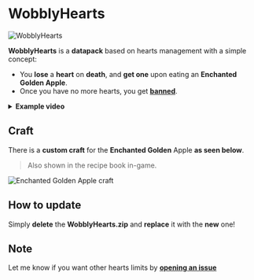 # WobblyHearts

![WobblyHearts](https://github.com/Kyrianow/WobblyHearts/assets/140896938/9cd60357-d9e4-4453-96d8-e9b4661c26f9)

**WobblyHearts** is a **datapack** based on hearts management with a simple concept:<br>
- You **lose** a **heart** on **death**, and **get one** upon eating an **Enchanted Golden Apple**.
- Once you have no more hearts, you get **[banned](. "Or put in Spectator if you're on Singleplayer.")**.

<details><summary><b>Example video</b></summary>
  
https://github.com/Kyrianow/WobblyHearts/assets/140896938/4728e4a8-6f53-4b7d-a54e-41cfa29473a7

</details>

## Craft

There is a **custom craft** for the **Enchanted Golden** Apple **as seen below**.
> Also shown in the recipe book in-game.

![Enchanted Golden Apple craft](https://github.com/Kyrianow/WobblyHearts/assets/140896938/e5291139-6dd1-45bf-9394-c7d453831c49)

## How to update

Simply **delete** the **WobblyHearts.zip** and **replace** it with the **new** one!

## Note

Let me know if you want other hearts limits by **<a href="https://github.com/Kyrianow/WobblyHearts/issues" target="_blank">opening an issue**

